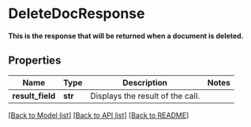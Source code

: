 # DeleteDocResponse

#### This is the response that will be returned when a document is deleted.

## Properties
Name | Type | Description | Notes
------------ | ------------- | ------------- | -------------
**result_field** | **str** | Displays the result of the call. | 

[[Back to Model list]](../README.md#documentation-for-models) [[Back to API list]](../README.md#documentation-for-api-endpoints) [[Back to README]](../README.md)


